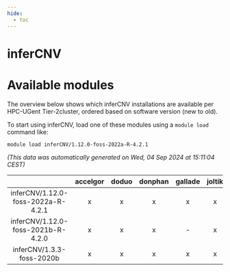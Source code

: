 ```yaml
---
hide:
  - toc
---
```


inferCNV
========

# Available modules


The overview below shows which inferCNV installations are available per HPC-UGent Tier-2cluster, ordered based on software version (new to old).

To start using inferCNV, load one of these modules using a `module load` command like:

```shell
module load inferCNV/1.12.0-foss-2022a-R-4.2.1
```

*(This data was automatically generated on Wed, 04 Sep 2024 at 15:11:04 CEST)*  

| |accelgor|doduo|donphan|gallade|joltik|shinx|skitty|
| :---: | :---: | :---: | :---: | :---: | :---: | :---: | :---: |
|inferCNV/1.12.0-foss-2022a-R-4.2.1|x|x|x|x|x|-|x|
|inferCNV/1.12.0-foss-2021b-R-4.2.0|x|x|x|-|x|-|x|
|inferCNV/1.3.3-foss-2020b|x|x|x|x|x|-|x|

